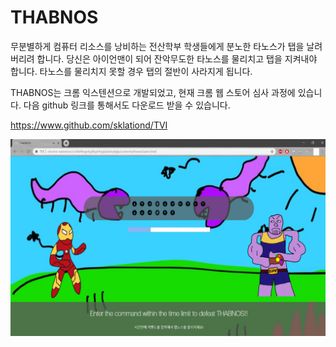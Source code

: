 # THABNOS
무분별하게 컴퓨터 리소스를 낭비하는 전산학부 학생들에게 분노한 타노스가 탭을 날려버리려 합니다. 당신은 아이언맨이 되어 잔악무도한 타노스를 물리치고 탭을 지켜내야 합니다. 타노스를 물리치지 못할 경우 탭의 절반이 사라지게 됩니다.

THABNOS는 크롬 익스텐션으로 개발되었고, 현재 크롬 웹 스토어 심사 과정에 있습니다. 다음 github 링크를 통해서도 다운로드 받을 수 있습니다.

https://www.github.com/sklationd/TVI

![Screenshot](./media/FullHDImage.png)
